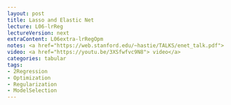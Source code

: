 ```yaml
---
layout: post
title: Lasso and Elastic Net
lecture: L06-lrReg
lectureVersion: next
extraContent: L06extra-lrRegOpm
notes: <a href="https://web.stanford.edu/~hastie/TALKS/enet_talk.pdf"> Elastic paper </a>  
video: <a href="https://youtu.be/3XSfwfvc9N8"> video</a>
categories: tabular
tags:
- 2Regression
- Optimization
- Regularization
- ModelSelection
---
```

